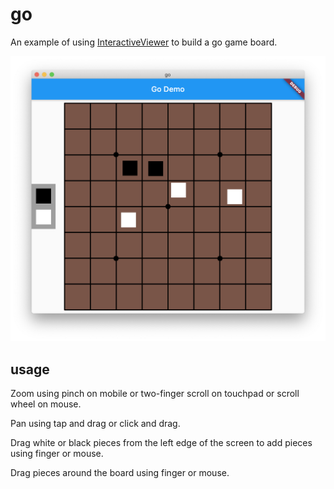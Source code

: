 # go

An example of using [InteractiveViewer](https://master-api.flutter.dev/flutter/widgets/InteractiveViewer-class.html) to build a go game board.

![Screenshot](images/screenshot.png)

## usage
Zoom using pinch on mobile or two-finger scroll on touchpad or scroll wheel on mouse.

Pan using tap and drag or click and drag.

Drag white or black pieces from the left edge of the screen to add pieces using finger or mouse.

Drag pieces around the board using finger or mouse.
